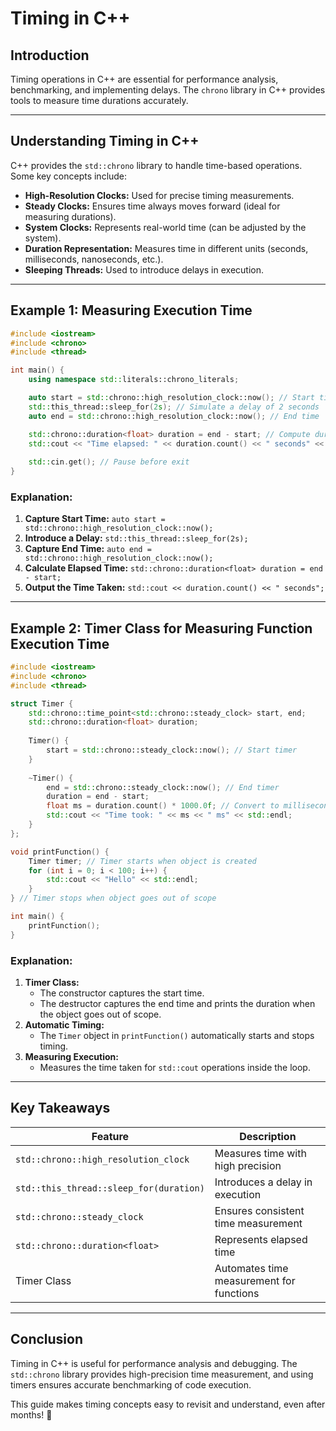 # Timing in C++

## Introduction
Timing operations in C++ are essential for performance analysis, benchmarking, and implementing delays. The `chrono` library in C++ provides tools to measure time durations accurately.

---

## Understanding Timing in C++
C++ provides the `std::chrono` library to handle time-based operations. Some key concepts include:

- **High-Resolution Clocks:** Used for precise timing measurements.
- **Steady Clocks:** Ensures time always moves forward (ideal for measuring durations).
- **System Clocks:** Represents real-world time (can be adjusted by the system).
- **Duration Representation:** Measures time in different units (seconds, milliseconds, nanoseconds, etc.).
- **Sleeping Threads:** Used to introduce delays in execution.

---

## Example 1: Measuring Execution Time
```cpp
#include <iostream>
#include <chrono>
#include <thread>

int main() {
    using namespace std::literals::chrono_literals;

    auto start = std::chrono::high_resolution_clock::now(); // Start time
    std::this_thread::sleep_for(2s); // Simulate a delay of 2 seconds
    auto end = std::chrono::high_resolution_clock::now(); // End time

    std::chrono::duration<float> duration = end - start; // Compute duration
    std::cout << "Time elapsed: " << duration.count() << " seconds" << std::endl;
    
    std::cin.get(); // Pause before exit
}
```
### Explanation:
1. **Capture Start Time:** `auto start = std::chrono::high_resolution_clock::now();`
2. **Introduce a Delay:** `std::this_thread::sleep_for(2s);`
3. **Capture End Time:** `auto end = std::chrono::high_resolution_clock::now();`
4. **Calculate Elapsed Time:** `std::chrono::duration<float> duration = end - start;`
5. **Output the Time Taken:** `std::cout << duration.count() << " seconds";`

---

## Example 2: Timer Class for Measuring Function Execution Time
```cpp
#include <iostream>
#include <chrono>
#include <thread>

struct Timer {
    std::chrono::time_point<std::chrono::steady_clock> start, end;
    std::chrono::duration<float> duration;
    
    Timer() {
        start = std::chrono::steady_clock::now(); // Start timer
    }
    
    ~Timer() {
        end = std::chrono::steady_clock::now(); // End timer
        duration = end - start;
        float ms = duration.count() * 1000.0f; // Convert to milliseconds
        std::cout << "Time took: " << ms << " ms" << std::endl;
    }
};

void printFunction() {
    Timer timer; // Timer starts when object is created
    for (int i = 0; i < 100; i++) {
        std::cout << "Hello" << std::endl;
    }
} // Timer stops when object goes out of scope

int main() {
    printFunction();
}
```
### Explanation:
1. **Timer Class:**
   - The constructor captures the start time.
   - The destructor captures the end time and prints the duration when the object goes out of scope.
2. **Automatic Timing:**
   - The `Timer` object in `printFunction()` automatically starts and stops timing.
3. **Measuring Execution:**
   - Measures the time taken for `std::cout` operations inside the loop.

---

## Key Takeaways
| Feature | Description |
|---------|-------------|
| `std::chrono::high_resolution_clock` | Measures time with high precision |
| `std::this_thread::sleep_for(duration)` | Introduces a delay in execution |
| `std::chrono::steady_clock` | Ensures consistent time measurement |
| `std::chrono::duration<float>` | Represents elapsed time |
| Timer Class | Automates time measurement for functions |

---

## Conclusion
Timing in C++ is useful for performance analysis and debugging. The `std::chrono` library provides high-precision time measurement, and using timers ensures accurate benchmarking of code execution.

This guide makes timing concepts easy to revisit and understand, even after months! 🚀

